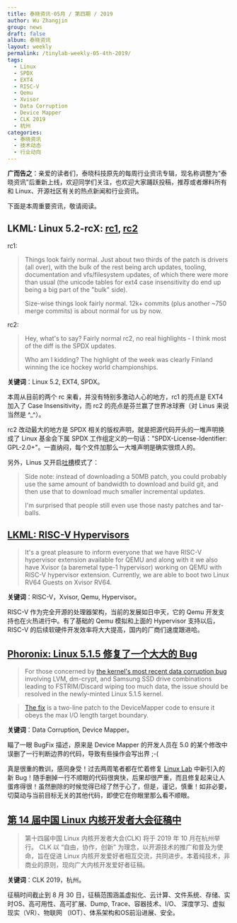 ```yaml
---
title: 泰晓资讯·05月 / 第四期 / 2019
author: Wu Zhangjin
group: news
draft: false
album: 泰晓资讯
layout: weekly
permalink: /tinylab-weekly-05-4th-2019/
tags:
  - Linux
  - SPDX
  - EXT4
  - RISC-V
  - Qemu
  - Xvisor
  - Data Corruption
  - Device Mapper
  - CLK 2019
  - 杭州
categories:
  - 泰晓资讯
  - 技术动态
  - 行业动向
---
```


**广而告之**：亲爱的读者们，泰晓科技原先的每周行业资讯专辑，现名称调整为“泰晓资讯”后重新上线，欢迎同学们关注，也欢迎大家踊跃投稿，推荐或者爆料所有和 Linux、开源社区有关的热点新闻和行业资讯。

下面是本周重要资讯，敬请阅读。

## LKML: Linux 5.2-rcX: [rc1](https://lkml.org/lkml/2019/5/19/119), [rc2](https://lkml.org/lkml/2019/5/26/232)

rc1:

> Things look fairly normal. Just about two thirds of the patch is drivers (all over), with the bulk of the rest being arch updates, tooling, documentation and vfs/filesystem updates, of which there were more than usual (the unicode tables for ext4 case insensitivity do end up being a big part of the "bulk" side).
>
> Size-wise things look fairly normal. 12k+ commits (plus another ~750 merge commits) is about normal for us by now.

rc2:

> Hey, what's to say? Fairly normal rc2, no real highlights - I think most of the diff is the SPDX updates.
>
> Who am I kidding? The highlight of the week was clearly Finland winning the ice hockey world championships.

**关键词**：Linux 5.2, EXT4, SPDX。

本周从目前的两个 rc 来看，并没有特别多激动人心的地方，rc1 的亮点是 EXT4 加入了 Case Insensitivity，而 rc2 的亮点是芬兰赢了世界冰球赛（对 Linus 来说当然是 ^_^）。

rc2 改动最大的地方是 SPDX 相关的版权声明，就是把源代码开头的一堆声明换成了 Linux 基金会下属 SPDX 工作组定义的一句话："SPDX-License-Identifier: GPL-2.0+"。一直纳闷，每个文件加那么一大堆声明是确实很烦人的。

另外，Linus 又开启[吐槽](https://lkml.org/lkml/2017/9/24/633)模式了：

> Side note: instead of downloading a 50MB patch, you could probably use the same amount of bandwidth to download and build git, and then use that to download much smaller incremental updates.
>
> I'm surprised that people still even use those nasty patches and tar-balls.

## [LKML: RISC-V Hypervisors](https://lkml.org/lkml/2019/5/30/714)


> It's a great pleasure to inform everyone that we have RISC-V hypervisor extension available for QEMU and along with it we also have Xvisor (a baremetal type-1 hypervisor) working on QEMU with RISC-V hypervisor extension. Currently, we are able to boot two Linux RV64 Guests on Xvisor RV64.

**关键词**：RISC-V，Xvisor, Qemu, Hypervisor。

RISC-V 作为完全开源的处理器架构，当前的发展如日中天，它的 Qemu 开发支持也在火热进行中。有了基础的 Qemu 模拟和上面的 Hypervisor 支持以后，RISC-V 的后续软硬件开发效率将大大提高，国内的厂商们速度跟进哈。

## [Phoronix: Linux 5.1.5 修复了一个大大的 Bug](https://www.phoronix.com/scan.php?page=news_item&px=Linux-5.1.5-Released)

> For those concerned by [the kernel's most recent data corruption bug](https://www.phoronix.com/scan.php?page=news_item&px=Linux-5.1-FSTRIM-Bug) involving LVM, dm-crypt, and Samsung SSD drive combinations leading to FSTRIM/Discard wiping too much data, the issue should be resolved in the newly-minted Linux 5.1.5 kernel.

> [The fix](https://git.kernel.org/pub/scm/linux/kernel/git/stable/linux.git/commit/?h=linux-5.1.y&id=871e122d55e8d1cd7c0d5dec9bdba1fe45406196) is a two-line patch to the DeviceMapper code to ensure it obeys the max I/O length target boundary.

**关键词**：Data Corruption, Device Mapper。

瞄了一眼 BugFix 描述，原来是 Device Mapper 的开发人员在 5.0 的某个修改中误删了一行判断边界的代码，导致有些操作会写出界 ;-(

真是很重的教训，感同身受！过去两周笔者都在忙着修复 [Linux Lab](/linux-lab) 中新引入的新 Bug！随手删掉一行不顺眼的代码很爽快，后果却很严重，而且修复起来让人蛋疼得很！虽然删除的时候觉得已经了然于心了，但是，谨记，慎重！如非必要，切莫动与当前目标无关的其他代码，即使它在你眼里那么看不顺眼。

## [第 14 届中国 Linux 内核开发者大会征稿中](http://ckernel.org/)

> 第十四届中国 Linux 内核开发者大会(CLK) 将于 2019 年 10 月在杭州举行。 CLK 以 “自由，协作，创新” 为理念，以开源技术的推广和普及为使命，旨在促进 Linux 内核开发爱好者相互交流，共同进步。本着纯技术，非商业的原则，现向广大内核开发爱好者征稿。

**关键词**：CLK 2019，杭州。

征稿时间截止到 8 月 30 日，征稿范围涵盖虚拟化、云计算、文件系统、存储、实时OS、高可用性、高可扩展、Dump, Trace、容器技术、I/O、
深度学习、虚拟现实（VR）、物联网 （IOT）、体系架构和OS前沿进展、安全。
